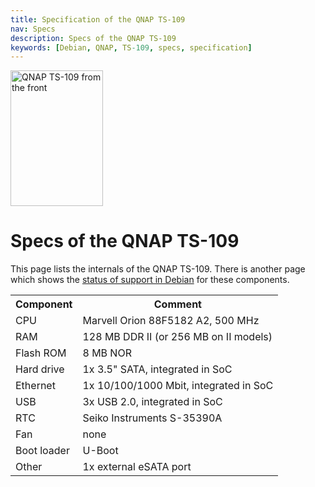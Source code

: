 ```yaml
---
title: Specification of the QNAP TS-109
nav: Specs
description: Specs of the QNAP TS-109
keywords: [Debian, QNAP, TS-109, specs, specification]
---
```


<div class="right">
<img src = "../images/r_ts109_front.jpg" class="border" alt="QNAP TS-109 from the front" width="148" height="217" />
</div>

<h1>Specs of the QNAP TS-109</h1>

This page lists the internals of the QNAP TS-109.  There is another page
which shows the <a href = "../status/">status of support in Debian</a> for
these components.

<table>

<tr>
<th>Component</th>
<th>Comment</th>
</tr>

<tr>
<td>CPU</td>
<td>Marvell Orion 88F5182 A2, 500 MHz</td>
</tr>

<tr>
<td>RAM</td>
<td>128 MB DDR II (or 256 MB on II models)</td>
</tr>

<tr>
<td>Flash ROM</td>
<td>8 MB NOR</td>
</tr>

<tr>
<td>Hard drive</td>
<td>1x 3.5" SATA, integrated in SoC</td>
</tr>

<tr>
<td>Ethernet</td>
<td>1x 10/100/1000 Mbit, integrated in SoC</td>
</tr>

<tr>
<td>USB</td>
<td>3x USB 2.0, integrated in SoC</td>
</tr>

<tr>
<td>RTC</td>
<td>Seiko Instruments S-35390A</td>
</tr>

<tr>
<td>Fan</td>
<td>none</td>
</tr>

<tr>
<td>Boot loader</td>
<td>U-Boot</td>
</tr>

<tr>
<td>Other</td>
<td>1x external eSATA port</td>
</tr>

</table>

